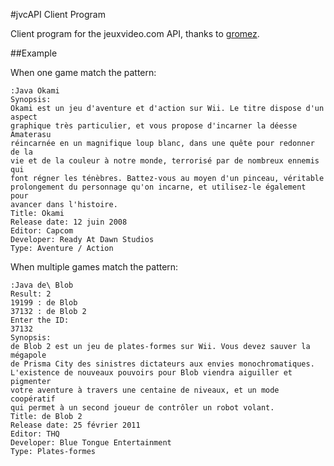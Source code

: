 #jvcAPI Client Program

Client program for the jeuxvideo.com API, thanks to [gromez](http://wiki.gromez.fr/dev/api/jeuxvideo.com).

##Example

When one game match the pattern:

    :Java Okami
    Synopsis:
    Okami est un jeu d'aventure et d'action sur Wii. Le titre dispose d'un aspect
    graphique très particulier, et vous propose d'incarner la déesse Amaterasu
    réincarnée en un magnifique loup blanc, dans une quête pour redonner de la
    vie et de la couleur à notre monde, terrorisé par de nombreux ennemis qui
    font régner les ténèbres. Battez-vous au moyen d'un pinceau, véritable
    prolongement du personnage qu'on incarne, et utilisez-le également pour
    avancer dans l'histoire.
    Title: Okami
    Release date: 12 juin 2008
    Editor: Capcom
    Developer: Ready At Dawn Studios
    Type: Aventure / Action

When multiple games match the pattern:

    :Java de\ Blob
    Result: 2
    19199 : de Blob
    37132 : de Blob 2
    Enter the ID:
    37132
    Synopsis:
    de Blob 2 est un jeu de plates-formes sur Wii. Vous devez sauver la mégapole
    de Prisma City des sinistres dictateurs aux envies monochromatiques.
    L'existence de nouveaux pouvoirs pour Blob viendra aiguiller et pigmenter
    votre aventure à travers une centaine de niveaux, et un mode coopératif
    qui permet à un second joueur de contrôler un robot volant.
    Title: de Blob 2
    Release date: 25 février 2011
    Editor: THQ
    Developer: Blue Tongue Entertainment
    Type: Plates-formes
